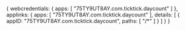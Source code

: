 {
webcredentials: {
apps: [
"75TY9UT8AY.com.ticktick.daycount"
]
},
applinks: {
apps: [
"75TY9UT8AY.com.ticktick.daycount"
],
details: [
{
appID: "75TY9UT8AY.com.ticktick.daycount",
paths: [
"/*"
]
}
]
}
}
